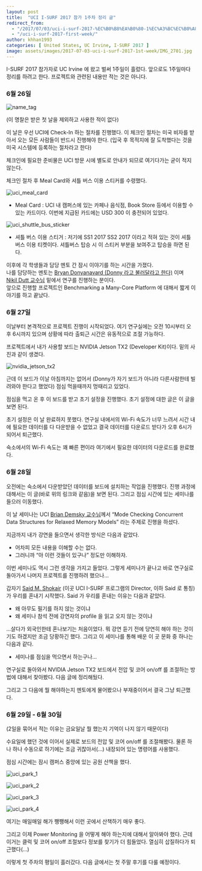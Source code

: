 ```yaml
---
layout: post
title:  "UCI I-SURF 2017 참가 1주차 정리 글"
redirect_from:
  - "/2017/07/03/uci-i-surf-2017-%EC%B0%B8%EA%B0%80-1%EC%A3%BC%EC%B0%A8-%EC%A0%95%EB%A6%AC-%EA%B8%80/"
  - "/uci-i-surf-2017-first-week/"
author: khhan1993
categories: [ United States, UC Irvine, I-SURF 2017 ]
image: assets/images/2017-07-03-uci-i-surf-2017-1st-week/IMG_2701.jpg
---
```


I-SURF 2017 참가자로 UC Irvine 에 왔고 벌써 1주일이 흘렀다. 앞으로도 1주일마다 정리를 하려고 한다. 프로젝트와 관련된 내용만 적는 것은 아니다.

### 6월 26일

![name_tag](/assets/images/2017-07-03-uci-i-surf-2017-1st-week/1.jpg)

(이 명찰은 받은 첫 날을 제외하고 사용한 적이 없다)

이 날은 우선 UCI에 Check-In 하는 절차를 진행했다. 이 체크인 절차는 미국 비자를 받아서 오는 모든 사람들이 반드시 진행해야 한다.
(입국 후 목적지에 잘 도착했다는 것을 미국 시스템에 등록하는 절차라고 한다)

체크인에 필요한 준비물은 UCI 방문 시에 별도로 안내가 되므로 여기다가는 굳이 적지 않는다.

체크인 절차 후 Meal Card와 셔틀 버스 이용 스티커를 수령했다.

![uci_meal_card](/assets/images/2017-07-03-uci-i-surf-2017-1st-week/2-2.jpg)

* Meal Card : UCI 내 캠퍼스에 있는 카페나 음식점, Book Store 등에서 이용할 수 있는 카드이다. 이번에 지급된 카드에는 USD 300 이 충전되어 있었다.

![uci_shuttle_bus_sticker](/assets/images/2017-07-03-uci-i-surf-2017-1st-week/3-2.jpg)

* 셔틀 버스 이용 스티거 : 저기에 SS1 2017 SS2 2017 이라고 적혀 있는 것이 셔틀버스 이용 티켓이다. 셔틀버스 탑승 시 이 스티커 부분을 보여주고 탑승을 하면 된다.

이후에 각 학생들과 담당 멘토 간 잠시 이야기를 하는 시간을 가졌다.  
나를 담당하는 멘토는 [Bryan Donyanavard (Donny 라고 불러달라고 한다)](https://duttgroup.ics.uci.edu/doku.php/group) 이며 [Nikil Dutt 교수님](http://www.ics.uci.edu/~dutt) 밑에서 연구를 진행하는 분이다.  
앞으로 진행할 프로젝트인 Benchmarking a Many-Core Platform 에 대해서 짧게 이야기를 하고 끝났다.

### 6월 27일

이날부터 본격적으로 프로젝트 진행이 시작되었다. 여기 연구실에는 오전 10시부터 오후 6시까지 있으며 상황에 따라 출퇴근 시간은 유동적으로 조절 가능하다.

프로젝트에서 내가 사용할 보드는 NVIDIA Jetson TX2 (Developer Kit)이다. 밑의 사진과 같이 생겼다.

![nvidia_jetson_tx2](/assets/images/2017-07-03-uci-i-surf-2017-1st-week/4-2.jpg)

근데 이 보드가 이날 아침까지는 없어서 (Donny가 자기 보드가 아니라 다른사람한테 빌려와야 한다고 했었다) 점심 먹을때까지 멍때리고 있었다.

점심을 먹고 온 후 이 보드를 받고 초기 설정을 진행했다. 초기 설정에 대한 글은 이 글을 보면 된다.

초기 설정은 이 날 완료하지 못했다. 연구실 내에서의 Wi-Fi 속도가 너무 느려서 시간 내에 필요한 데이터를 다 다운받을 수 없었고 결국 데이터를 다운로드 받다가 오후 6시가 되어서 퇴근했다.

숙소에서의 Wi-Fi 속도는 꽤 빠른 편이라 여기에서 필요한 데이터의 다운로드를 완료했다.

### 6월 28일

오전에는 숙소에서 다운받았던 데이터를 보드에 설치하는 작업을 진행했다. 진행 과정에 대해서는 이 글(바로 위의 링크와 같음)을 보면 된다. 그리고 점심 시간에 있는 세미나를 들으러 이동했다.

이 날 세미나는 UCI [Brian Demsky 교수님](http://plrg.eecs.uci.edu/)께서 “Mode Checking Concurrent Data Structures for Relaxed Memory Models” 라는 주제로 진행을 하셨다.

지금까지 내가 강연을 들으면서 생각한 방식은 다음과 같았다.

- 어차피 모든 내용을 이해할 수는 없다.
- 그러니까 “아 이런 것들이 있구나” 정도만 이해하자.

이번 세미나도 역시 그런 생각을 가지고 들었다. 그렇게 세미나가 끝나고 바로 연구실로 돌아가서 나머지 프로젝트를 진행하려 했으나…

갑자기 [Said M. Shokair](http://www.urop.uci.edu/otherprojects.html) (이곳 UCI I-SURF 프로그램의 Director, 이하 Said 로 통칭) 가 우리를 혼내기 시작했다. Said 가 우리를 혼내는 이유는 다음과 같았다.

- 왜 아무도 필기를 하지 않는 것이냐
- 왜 세미나 참석 전에 강연자의 profile 을 읽고 오지 않는 것이냐

...살다가 외국인한테 혼나보기는 처음이었다. 뭐 강연 듣기 전에 당연히 해야 하는 것이기도 하겠지만 조금 당황하긴 했다. 그리고 이 세미나를 통해 배운 이 곳 문화 중 하나는 다음과 같다.

- 세미나를 점심을 먹으면서 하는구나…

연구실로 돌아와서 NVIDIA Jetson TX2 보드에서 전압 및 코어 on/off 를 조절하는 방법에 대해서 찾아봤다. 다음 글에 정리해뒀다.

그리고 그 다음에 뭘 해야하는지 멘토에게 물어봤으나 부재중이어서 결국 그냥 퇴근했다.

### 6월 29일 - 6월 30일

(2일을 묶어서 적는 이유는 금요일날 뭘 했는지 기억이 나지 않기 때문이다)

수요일에 했던 것에 이어서 실제로 보드의 전압 및 코어 on/off 를 조절해봤다. 물론 하나 하나 수동으로 하기에는 조금 귀찮아서(…) 내장되어 있는 명령어를 사용했다.

점심 시간에는 잠시 캠퍼스 중앙에 있는 공원 산책을 했다.

![uci_park_1](/assets/images/2017-07-03-uci-i-surf-2017-1st-week/5-2.jpg)

![uci_park_2](/assets/images/2017-07-03-uci-i-surf-2017-1st-week/6-2.jpg)

![uci_park_3](/assets/images/2017-07-03-uci-i-surf-2017-1st-week/7-1.jpg)

![uci_park_4](/assets/images/2017-07-03-uci-i-surf-2017-1st-week/8-2.jpg)

여기는 매일매일 해가 쨍쨍해서 이런 곳에서 산책하기 매우 좋다.

그리고 이제 Power Monitoring 을 어떻게 해야 하는지에 대해서 알아봐야 했다. 근데 이거는 클럭 및 코어 on/off 조절보다 정보를 찾기가 더 힘들었다. 열심히 삽질하다가 퇴근했다(…)

이렇게 첫 주차의 평일이 흘러갔다. 다음 글에서는 첫 주말 후기를 다룰 예정이다.